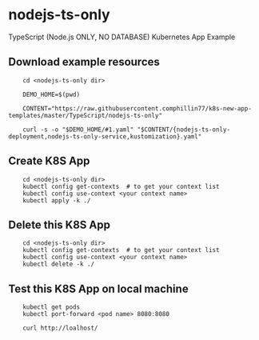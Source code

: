 # nodejs-ts-only

TypeScript (Node.js ONLY, NO DATABASE) Kubernetes App Example

## Download example resources
        cd <nodejs-ts-only dir>

        DEMO_HOME=$(pwd)

        CONTENT="https://raw.githubusercontent.comphillin77/k8s-new-app-templates/master/TypeScript/nodejs-ts-only"

        curl -s -o "$DEMO_HOME/#1.yaml" "$CONTENT/{nodejs-ts-only-deployment,nodejs-ts-only-service,kustomization}.yaml"

## Create K8S App
        cd <nodejs-ts-only dir>
        kubectl config get-contexts  # to get your context list
        kubectl config use-context <your context name>
        kubectl apply -k ./

## Delete this K8S App
        cd <nodejs-ts-only dir>
        kubectl config get-contexts  # to get your context list
        kubectl config use-context <your context name>
        kubectl delete -k ./

## Test this K8S App on local machine
        kubectl get pods
        kubectl port-forward <pod name> 8080:8080

        curl http://loalhost/

